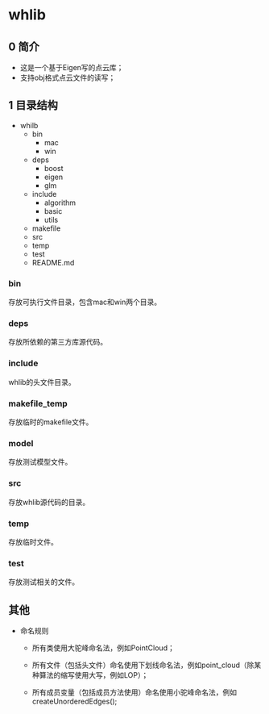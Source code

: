 # whlib

##  0 简介

* 这是一个基于Eigen写的点云库；
* 支持obj格式点云文件的读写；

## 1 目录结构

* whilb
  * bin
    * mac
    * win
  * deps
    * boost
    * eigen
    * glm
  * include
    * algorithm
    * basic
    * utils
  * makefile
  * src
  * temp
  * test
  * README.md

### bin

存放可执行文件目录，包含mac和win两个目录。

### deps 

存放所依赖的第三方库源代码。

### include

whlib的头文件目录。

### makefile_temp 

存放临时的makefile文件。

### model

存放测试模型文件。

### src

存放whlib源代码的目录。

### temp 

存放临时文件。

### test

存放测试相关的文件。

## 其他

* 命名规则

  * 所有类使用大驼峰命名法，例如PointCloud；

  * 所有文件（包括头文件）命名使用下划线命名法，例如point_cloud（除某种算法的缩写使用大写，例如LOP）；

  * 所有成员变量（包括成员方法使用）命名使用小驼峰命名法，例如createUnorderedEdges();

    

